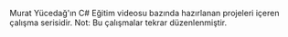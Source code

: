 Murat Yücedağ'ın C# Eğitim videosu bazında hazırlanan projeleri içeren çalışma serisidir.
Not: Bu çalışmalar tekrar düzenlenmiştir.
 

